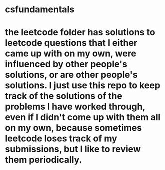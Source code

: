 # csfundamentals

# the leetcode folder has solutions to leetcode questions that I either came up with on my own, were influenced by other people's solutions, or are other people's solutions. I just use this repo to keep track of the solutions of the problems I have worked through, even if I didn't come up with them all on my own, because sometimes leetcode loses track of my submissions, but I like to review them periodically.
